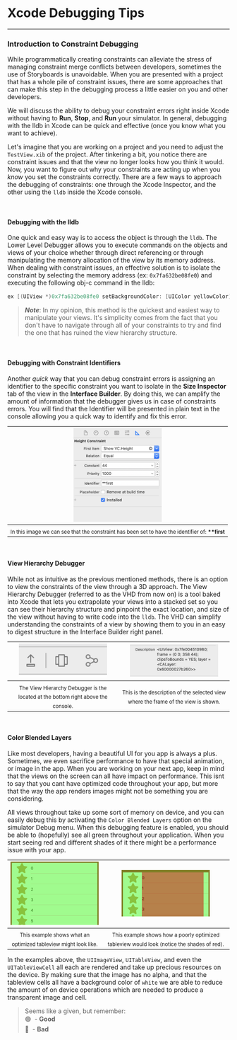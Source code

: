 # Xcode Debugging Tips

------



### Introduction to Constraint Debugging

While programmatically creating constraints can alleviate the stress of managing constraint merge conflicts between developers, sometimes the use of Storyboards is unavoidable. When you are presented with a project that has a whole pile of constraint issues, there are some approaches that can make this step in the debugging process a little easier on you and other developers.

We will discuss the ability to debug your constraint errors right inside Xcode without having to **Run**, **Stop**, and **Run** your simulator. In general, debugging with the lldb in Xcode can be quick and effective (once you know what you want to achieve).



Let's imagine that you are working on a project and you need to adjust the `TestView.xib` of the project. After tinkering a bit, you notice there are constraint issues and that the view no longer looks how you think it would. Now, you want to figure out why your constraints are acting up when you *know* you set the constraints correctly. There are a few ways to approach the debugging of constraints: one through the Xcode Inspector, and the other using the `lldb` inside the Xcode console.

<br>

#### Debugging with the lldb

One quick and easy way is to access the object is through the `lldb`. The Lower Level Debugger allows you to execute commands on the objects and views of your choice whether through direct referencing or through manipulating the memory allocation of the view by its memory address. When dealing with constraint issues, an effective solution is to isolate the constraint by selecting the memory address (ex: `0x7fa632be08fe0`) and executing the following obj-c command in the lldb:

``` objective-c
ex [(UIView *)0x7fa632be08fe0 setBackgroundColor: [UIColor yellowColor]]
```

> ***Note***: In my opinion, this method is the quickest and easiest way to manipulate your views. It's simplicity comes from the fact that you don't have to navigate through all of your constraints to try and find the one that has ruined the view hierarchy structure.

<br>

#### Debugging with Constraint Identifiers

Another *quick* way that you can debug constraint errors is assigning an identifier to the specific constraint you want to isolate in the **Size Inspector** tab of the view in the **Interface Builder**. By doing this, we can amplify the amount of information that the debugger gives us in case of constraints errors. You will find that the Identifier will be presented in plain text in the console allowing you a quick way to identify and fix this error.
  
| <img src="https://github.com/ymontotoCapco/GeneralDocs/blob/7a8ed4765681238ff2cd797c1ee80086f8baf5e8/Documentation/Debugging/images/InterfaceBuilder.png" width="200px" /> |
| :----------------------------------------------------------: |
| <sub>In this image we can see that the constraint has been set to have the identifier of: **\*\*first**</sub>  |

<br>

#### View Hierarchy Debugger

While not as intuitive as the previous mentioned methods, there is an option to view the constraints of the view through a 3D approach. The View Hierarchy Debugger (referred to as the VHD from now on) is a tool baked into Xcode that lets you extrapolate your views into a stacked set so you can see their hierarchy structure and pinpoint the exact location, and size of the view without having to write code into the `lldb`. The VHD can simplify understanding the constraints of a view by showing them to you in an easy to digest structure in the Interface Builder right panel.

| <img src="https://github.com/ymontotoCapco/GeneralDocs/blob/7a8ed4765681238ff2cd797c1ee80086f8baf5e8/Documentation/Debugging/images/VHD.png" width="200px" /> | <img src="https://github.com/ymontotoCapco/GeneralDocs/blob/7a8ed4765681238ff2cd797c1ee80086f8baf5e8/Documentation/Debugging/images/VHD_sidebar.png" width="200px" /> |
| :----------------------------------------------------------: | :----------------------------------------------------------: |
| <sub>The View Hierarchy Debugger is the located at the bottom right above the console.</sub> | <sub>This is the description of the selected view where the frame of the view is shown.</sub> |

<br>

#### Color Blended Layers

Like most developers, having a beautiful UI for you app is always a plus. Sometimes, we even sacrifice performance to have that special animation, or image in the app. When you are working on your next app, keep in mind that the views on the screen can all have impact on performance. This isnt to say that you cant have optimized code throughout your app, but more that the way the app renders images might not be something you are considering.

All views throughout take up some sort of memory on device, and you can easily debug this by activating the `Color Blended Layers` option on the simulator Debug menu. When this debugging feature is enabled, you should be able to (hopefully) see all green throughout your application. When you start seeing red and different shades of it there might be a performance issue with your app.

| <img src="https://github.com/ymontotoCapco/GeneralDocs/blob/572fd52053cc14df3a969264d4722ca35a56925d/Documentation/Debugging/images/GoodRender.png" width="200px" /> | <img src="https://github.com/ymontotoCapco/GeneralDocs/blob/572fd52053cc14df3a969264d4722ca35a56925d/Documentation/Debugging/images/BadRender.png" width="200px" /> |
| :----------------------------------------------------------: | :----------------------------------------------------------: |
| <sub>This example shows what an optimized tableview might look like.</sub> | <sub>This example shows how a poorly optimized tableview would look (notice the shades of red).</sub> |

In the examples above, the `UIImageView`, `UITableView`, and even the `UITableViewCell` all each are rendered and take up precious resources on the device. By making sure that the image has no alpha, and that the tableview cells all have a background color of `white` we are able to reduce the amount of on device operations which are needed to produce a transparent image and cell.

> Seems like a given, but remember: <br>
> 🟢&nbsp; - **Good**<br>
> 🔴&nbsp; - **Bad**
